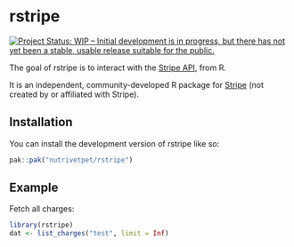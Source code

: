 
<!-- README.md is generated from README.Rmd. Please edit that file -->

# rstripe

<!-- badges: start -->

[![Project Status: WIP – Initial development is in progress, but there
has not yet been a stable, usable release suitable for the
public.](https://www.repostatus.org/badges/latest/wip.svg)](https://www.repostatus.org/#wip)
<!-- badges: end -->

The goal of rstripe is to interact with the [Stripe
API](https://docs.stripe.com/api), from R.

It is an independent, community-developed R package for
[Stripe](https://stripe.com/) (not created by or affiliated with
Stripe).

## Installation

You can install the development version of rstripe like so:

``` r
pak::pak("nutrivetpet/rstripe")
```

## Example

Fetch all charges:

``` r
library(rstripe)
dat <- list_charges("test", limit = Inf)
```
